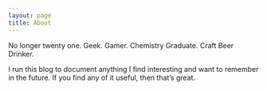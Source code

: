 ```yaml
---
layout: page
title: About
---
```



No longer twenty one. Geek. Gamer. Chemistry Graduate. Craft Beer Drinker.

I run this blog to document anything I find interesting and want to remember in the future. If you find any of it useful, then that’s great.
